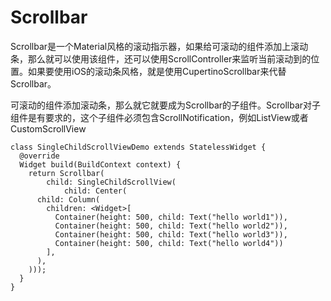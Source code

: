 ﻿# Scrollbar

Scrollbar是一个Material风格的滚动指示器，如果给可滚动的组件添加上滚动条，那么就可以使用该组件，还可以使用ScrollController来监听当前滚动到的位置。如果要使用iOS的滚动条风格，就是使用CupertinoScrollbar来代替Scrollbar。

可滚动的组件添加滚动条，那么就它就要成为Scrollbar的子组件。Scrollbar对子组件是有要求的，这个子组件必须包含ScrollNotification，例如ListView或者CustomScrollView

```
class SingleChildScrollViewDemo extends StatelessWidget {
  @override
  Widget build(BuildContext context) {
    return Scrollbar(
        child: SingleChildScrollView(
            child: Center(
      child: Column(
        children: <Widget>[
          Container(height: 500, child: Text("hello world1")),
          Container(height: 500, child: Text("hello world2")),
          Container(height: 500, child: Text("hello world3")),
          Container(height: 500, child: Text("hello world4"))
        ],
      ),
    )));
  }
}

```
